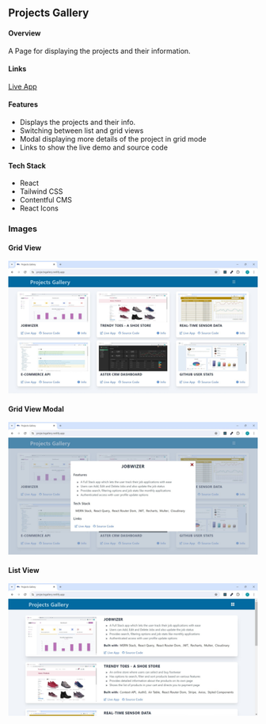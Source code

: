 ## Projects Gallery

#### Overview

A Page for displaying the projects and their information.

#### Links

[Live App](https://projectsgallery.netlify.app/)

#### Features

- Displays the projects and their info.
- Switching between list and grid views
- Modal displaying more details of the project in grid mode
- Links to show the live demo and source code

#### Tech Stack

- React
- Tailwind CSS
- Contentful CMS
- React Icons

### Images

#### Grid View

![Grid View](./images/GridView.jpg)

#### Grid View Modal

![Grid View Modal](./images/GridViewModal.jpg)

#### List View

![List View](./images/ListView.jpg)
